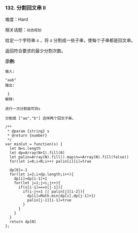 ### 132. 分割回文串 II

难度：Hard

相关话题：`动态规划`

给定一个字符串 *s* ，将 *s*  分割成一些子串，使每个子串都是回文串。



返回符合要求的最少分割次数。



**示例:** 





```
输入:

"aab"
输出:

 1
解释:

进行一次分割就可将s

分割成 ["aa","b"] 这样两个回文子串。

```



```
/**
 * @param {string} s
 * @return {number}
 */
var minCut = function(s) {
  let N=s.length
  let dp=Array(N+1).fill(0)
  let palin=Array(N).fill().map(n=>Array(N).fill(false))
  for(let i=0;i<N;i++) palin[i][i]=true

  dp[0]=-1
  for(let i=2;i<dp.length;i++){
    dp[i]=dp[i-1]+1
    for(let j=1;j<i;j++){
      if(s[i-1]===s[j-1]){
        if(i-j<=1 || palin[j][i-2]){
          dp[i]=Math.min(dp[i],dp[j-1]+1)
          palin[j-1][i-1]=true
        }
      }
    }
  }
  return dp[N]
};



```

